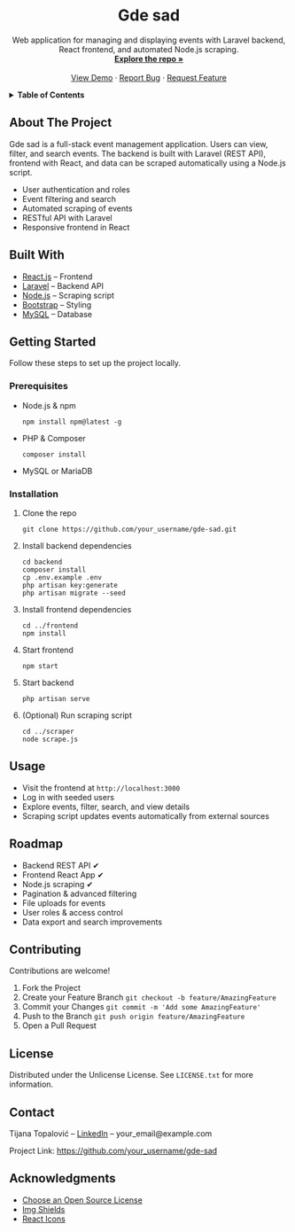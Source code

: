<!DOCTYPE html>
<html lang="en">
<head>
  <meta charset="UTF-8">
  <meta name="viewport" content="width=device-width, initial-scale=1.0">
  <title>Gde sad - README</title>
</head>
<body>

<a id="readme-top"></a>

<h1 align="center">Gde sad</h1>
<p align="center">
  Web application for managing and displaying events with Laravel backend, React frontend, and automated Node.js scraping.
  <br>
  <a href="https://github.com/your_username/gde-sad"><strong>Explore the repo »</strong></a>
  <br><br>
  <a href="https://github.com/your_username/gde-sad">View Demo</a> &middot;
  <a href="https://github.com/your_username/gde-sad/issues/new?labels=bug">Report Bug</a> &middot;
  <a href="https://github.com/your_username/gde-sad/issues/new?labels=enhancement">Request Feature</a>
</p>

<details>
  <summary><strong>Table of Contents</strong></summary>
  <ol>
    <li><a href="#about-the-project">About The Project</a></li>
    <li><a href="#built-with">Built With</a></li>
    <li><a href="#getting-started">Getting Started</a></li>
    <li><a href="#usage">Usage</a></li>
    <li><a href="#roadmap">Roadmap</a></li>
    <li><a href="#contributing">Contributing</a></li>
    <li><a href="#license">License</a></li>
    <li><a href="#contact">Contact</a></li>
    <li><a href="#acknowledgments">Acknowledgments</a></li>
  </ol>
</details>

<h2 id="about-the-project">About The Project</h2>
<p>
  Gde sad is a full-stack event management application. Users can view, filter, and search events. The backend is built with Laravel (REST API), frontend with React, and data can be scraped automatically using a Node.js script.
</p>
<ul>
  <li>User authentication and roles</li>
  <li>Event filtering and search</li>
  <li>Automated scraping of events</li>
  <li>RESTful API with Laravel</li>
  <li>Responsive frontend in React</li>
</ul>

<h2 id="built-with">Built With</h2>
<ul>
  <li><a href="https://reactjs.org/">React.js</a> – Frontend</li>
  <li><a href="https://laravel.com">Laravel</a> – Backend API</li>
  <li><a href="https://nodejs.org/">Node.js</a> – Scraping script</li>
  <li><a href="https://getbootstrap.com">Bootstrap</a> – Styling</li>
  <li><a href="https://www.mysql.com/">MySQL</a> – Database</li>
</ul>

<h2 id="getting-started">Getting Started</h2>
<p>Follow these steps to set up the project locally.</p>

<h3>Prerequisites</h3>
<ul>
  <li>Node.js & npm
    <pre><code>npm install npm@latest -g</code></pre>
  </li>
  <li>PHP & Composer
    <pre><code>composer install</code></pre>
  </li>
  <li>MySQL or MariaDB</li>
</ul>

<h3>Installation</h3>
<ol>
  <li>Clone the repo
    <pre><code>git clone https://github.com/your_username/gde-sad.git</code></pre>
  </li>
  <li>Install backend dependencies
    <pre><code>cd backend
composer install
cp .env.example .env
php artisan key:generate
php artisan migrate --seed</code></pre>
  </li>
  <li>Install frontend dependencies
    <pre><code>cd ../frontend
npm install</code></pre>
  </li>
  <li>Start frontend
    <pre><code>npm start</code></pre>
  </li>
  <li>Start backend
    <pre><code>php artisan serve</code></pre>
  </li>
  <li>(Optional) Run scraping script
    <pre><code>cd ../scraper
node scrape.js</code></pre>
  </li>
</ol>

<h2 id="usage">Usage</h2>
<ul>
  <li>Visit the frontend at <code>http://localhost:3000</code></li>
  <li>Log in with seeded users</li>
  <li>Explore events, filter, search, and view details</li>
  <li>Scraping script updates events automatically from external sources</li>
</ul>

<h2 id="roadmap">Roadmap</h2>
<ul>
  <li>Backend REST API ✔</li>
  <li>Frontend React App ✔</li>
  <li>Node.js scraping ✔</li>
  <li>Pagination & advanced filtering</li>
  <li>File uploads for events</li>
  <li>User roles & access control</li>
  <li>Data export and search improvements</li>
</ul>

<h2 id="contributing">Contributing</h2>
<p>Contributions are welcome!</p>
<ol>
  <li>Fork the Project</li>
  <li>Create your Feature Branch <code>git checkout -b feature/AmazingFeature</code></li>
  <li>Commit your Changes <code>git commit -m 'Add some AmazingFeature'</code></li>
  <li>Push to the Branch <code>git push origin feature/AmazingFeature</code></li>
  <li>Open a Pull Request</li>
</ol>

<h2 id="license">License</h2>
<p>Distributed under the Unlicense License. See <code>LICENSE.txt</code> for more information.</p>

<h2 id="contact">Contact</h2>
<p>Tijana Topalović – <a href="https://linkedin.com/in/your_linkedin">LinkedIn</a> – your_email@example.com</p>
<p>Project Link: <a href="https://github.com/your_username/gde-sad">https://github.com/your_username/gde-sad</a></p>

<h2 id="acknowledgments">Acknowledgments</h2>
<ul>
  <li><a href="https://choosealicense.com">Choose an Open Source License</a></li>
  <li><a href="https://shields.io">Img Shields</a></li>
  <li><a href="https://react-icons.github.io/react-icons/search">React Icons</a></li>
</ul>

</body>
</html>




